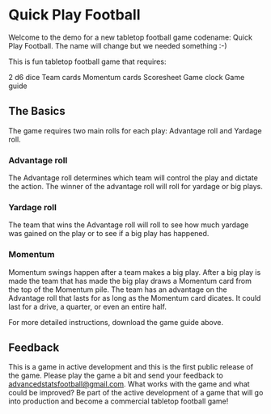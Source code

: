 # Quick Play Football

Welcome to the demo for a new tabletop football game codename: Quick Play Football. The name will change but we needed something :-)

This is fun tabletop football game that requires:

2 d6 dice
Team cards
Momentum cards
Scoresheet
Game clock
Game guide

## The Basics

The game requires two main rolls for each play: Advantage roll and Yardage roll. 

### Advantage roll

The Advantage roll determines which team will control the play and dictate the action. The winner of the advantage roll will roll for yardage or big plays. 

### Yardage roll

The team that wins the Advantage roll will roll to see how much yardage was gained on the play or to see if a big play has happened.

### Momentum

Momentum swings happen after a team makes a big play. After a big play is made the team that has made the big play draws a Momentum card from the top of the Momentum pile. The team has an advantage on the Advantage roll that lasts for as long as the Momentum card dicates. It could last for a drive, a quarter, or even an entire half.

For more detailed instructions, download the game guide above.

## Feedback

This is a game in active development and this is the first public release of the game. Please play the game a bit and send your feedback to advancedstatsfootball@gmail.com. What works with the game and what could be improved? Be part of the active development of a game that will go into production and become a commercial tabletop football game!
